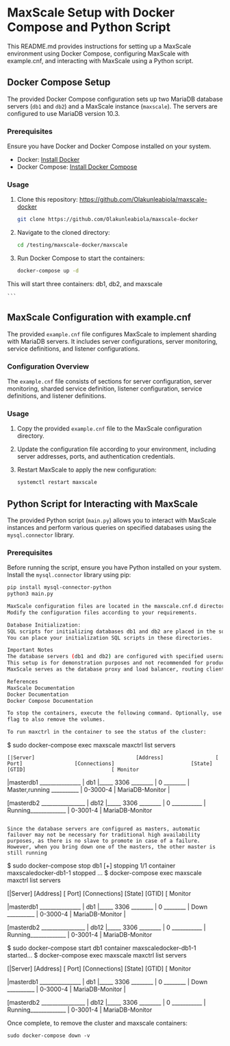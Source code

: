 # MaxScale Setup with Docker Compose and Python Script

This README.md provides instructions for setting up a MaxScale environment using Docker Compose, configuring MaxScale with example.cnf, and interacting with MaxScale using a Python script.

## Docker Compose Setup

The provided Docker Compose configuration sets up two MariaDB database servers (`db1` and `db2`) and a MaxScale instance (`maxscale`). The servers are configured to use MariaDB version 10.3.

### Prerequisites

Ensure you have Docker and Docker Compose installed on your system.

- Docker: [Install Docker](https://docs.docker.com/get-docker/)
- Docker Compose: [Install Docker Compose](https://docs.docker.com/compose/install/)


### Usage

1. Clone this repository: https://github.com/Olakunleabiola/maxscale-docker

    ```bash
    git clone https://github.com/Olakunleabiola/maxscale-docker
    ```

2. Navigate to the cloned directory:

    ```bash
    cd /testing/maxscale-docker/maxscale
    ```

3. Run Docker Compose to start the containers:

    ```bash
    docker-compose up -d
This will start three containers: db1, db2, and maxscale

    ```

## MaxScale Configuration with example.cnf

The provided `example.cnf` file configures MaxScale to implement sharding with MariaDB servers. It includes server configurations, server monitoring, service definitions, and listener configurations.


### Configuration Overview

The `example.cnf` file consists of sections for server configuration, server monitoring, sharded service definition, listener configuration, service definitions, and listener definitions.


### Usage

1. Copy the provided `example.cnf` file to the MaxScale configuration directory.

2. Update the configuration file according to your environment, including server addresses, ports, and authentication credentials.

3. Restart MaxScale to apply the new configuration:

    ```bash
    systemctl restart maxscale

    ```

## Python Script for Interacting with MaxScale

The provided Python script (`main.py`) allows you to interact with MaxScale instances and perform various queries on specified databases using the `mysql.connector` library.


### Prerequisites

Before running the script, ensure you have Python installed on your system. Install the `mysql.connector` library using pip:

```bash
pip install mysql-connector-python
python3 main.py

MaxScale configuration files are located in the maxscale.cnf.d directory.
Modify the configuration files according to your requirements.

Database Initialization:
SQL scripts for initializing databases db1 and db2 are placed in the sql/db1 and sql/db2 directories respectively.
You can place your initialization SQL scripts in these directories.

Important Notes
The database servers (db1 and db2) are configured with specified username and password.
This setup is for demonstration purposes and not recommended for production use without proper security configurations.
MaxScale serves as the database proxy and load balancer, routing client queries to the appropriate database server based on the sharding key or routing rules.

References
MaxScale Documentation
Docker Documentation
Docker Compose Documentation

To stop the containers, execute the following command. Optionally, use the -v
flag to also remove the volumes.

To run maxctrl in the container to see the status of the cluster:
```
$ sudo docker-compose exec maxscale maxctrl list servers

         
    [|Server]  	                              [Address]                 [ Port]                 [Connections]                         [State]   	                                [GTID]                            [ Monitor

|masterdb1 _______________                |	 db1              |_____ 3306   ________  |	  0  ________              |	  Master,running __________              |       0-3000-4                            |    MariaDB-Monitor |


[masterdb2 ________________               |	 db12	          |_____ 3306   ________  |       0   ___________          |     Running_____________             |       0-3001-4	                    |   MariaDB-Monitor 




```

Since the database servers are configured as masters, automatic failover may not be necessary for traditional high availability purposes, as there is no slave to promote in case of a failure. However, when you bring down one of the masters, the other master is still running
```
$ sudo docker-compose stop db1
[+] stopping 1/1
container maxscaledocker-db1-1 stopped ... 
$ docker-compose exec maxscale maxctrl list servers

 
 [|Server]  	                              [Address]                 [ Port]                 [Connections]                         [State]   	                                [GTID]                            [ Monitor

|masterdb1 _______________                |	 db1              |_____ 3306   ________  |	  0  ________              |	     Down __________              |       0-3000-4                            |    MariaDB-Monitor |


[masterdb2 ________________               |	 db12	          |_____ 3306   ________  |       0   ___________          |     Running_____________             |       0-3001-4	                    |   MariaDB-Monitor 


$ sudo docker-compose start db1
container maxscaledocker-db1-1 started...
$ docker-compose exec maxscale maxctrl list servers

      
   [|Server]  	                              [Address]                 [ Port]                 [Connections]                         [State]   	                                [GTID]                            [ Monitor

|masterdb1 _______________                |	 db1              |_____ 3306   ________  |	  0  ________              |	     Down __________              |       0-3000-4                            |    MariaDB-Monitor |


[masterdb2 ________________               |	 db12	          |_____ 3306   ________  |       0   ___________          |     Running_____________             |       0-3001-4	                    |   MariaDB-Monitor 




Once complete, to remove the cluster and maxscale containers:

```
sudo docker-compose down -v
```
